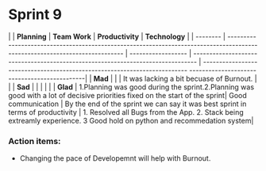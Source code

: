 # Sprint 9

|          | **Planning**                                                                                                                | **Team Work**      | **Productivity**                                                                | **Technology**                                                                                                         |
| -------- | --------------------------------------------------------------------------------------------------------------------------- | ------------------ | ------------------------------------------------------------------------------- | ------------------------------------------------------------------------- ---------------------------------------------|
| **Mad**  |                                                                                                                             |                    | It was lacking a bit becuase of Burnout.                                        |                                                                                                                        |
| **Sad**  |                                                                                                                             |                    |                                                                                 |                                                                                                                        |
| **Glad** | 1.Planning was good during the sprint.2.Planning was good with a lot of decisive priorities fixed on the start of the sprint| Good communication | By the end of the sprint we can say it was best sprint in terms of productivity |  1. Resolved all Bugs from the App. 2. Stack being extreamly experience. 3 Good hold on python and recommedation system|


### Action items:

- Changing the pace of Developemnt will help with Burnout.

